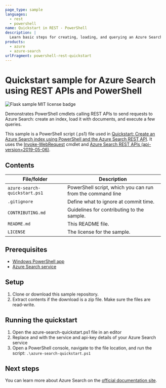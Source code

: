 ```yaml
---
page_type: sample
languages:
  - rest
  - powershell
name: Quickstart in REST - PowerShell
description: |
  Learn basic steps for creating, loading, and querying an Azure Search index using the latest-version REST APIs and PowerShell cmdlets. 
products:
  - azure
  - azure-search
urlFragment: powershell-rest-quickstart
---
```


# Quickstart sample for Azure Search using REST APIs and PowerShell

![Flask sample MIT license badge](https://img.shields.io/badge/license-MIT-green.svg)

Demonstrates PowerShell cmdlets calling REST APIs to send requests to Azure Search: create an index, load it with documents, and execute a few queries. 

This sample is a PowerShell script (.ps1) file used in [Quickstart: Create an Azure Search index using PowerShell and the Azure Search REST API](https://docs.microsoft.com/azure/search/search-get-started-powershell). It uses the [Invoke-WebRequest](https://docs.microsoft.com/powershell/module/microsoft.powershell.utility/invoke-webrequest?view=powershell-6) cmdlet and [Azure Search REST APIs (api-version=2019-05-06)](https://docs.microsoft.com/rest/api/searchservice/).

## Contents

| File/folder | Description |
|-------------|-------------|
| `azure-search-quickstart.ps1` | PowerShell script, which you can run from the command line |
| `.gitignore` | Define what to ignore at commit time. |
| `CONTRIBUTING.md` | Guidelines for contributing to the sample. |
| `README.md` | This README file. |
| `LICENSE`   | The license for the sample. |

## Prerequisites

- [Windows PowerShell app](https://docs.microsoft.com/powershell/scripting/components/ise/introducing-the-windows-powershell-ise?view=powershell-6)
- [Azure Search service](https://docs.microsoft.com/azure/search/search-create-service-portal)

## Setup

1. Clone or download this sample repository.
1. Extract contents if the download is a zip file. Make sure the files are read-write.

## Running the quickstart
1. Open the azure-search-quickstart.ps1 file in an editor
1. Replace <YOUR-SERVICE-NAME> and <YOUR-ADMIN-API-KEY> with the service and api-key details of your Azure Search service
1. Open a PowerShell console, navigate to the file location, and run the script: `.\azure-search-quickstart.ps1`

## Next steps

You can learn more about Azure Search on the [official documentation site](https://docs.microsoft.com/azure/search).